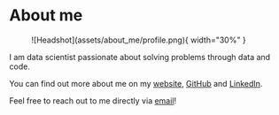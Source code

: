# About me

<figure markdown="span">
  ![Headshot](assets/about_me/profile.png){ width="30%" }
</figure>

I am data scientist passionate about solving problems through data and code.

You can find out more about me on my [website](https://arthurgassner.ch), [GitHub](https://github.com/arthurgassner) and [LinkedIn](https://www.linkedin.com/in/arthur-gassner/).

Feel free to reach out to me directly via [email](mailto:arth.gassner@gmail.com)!
